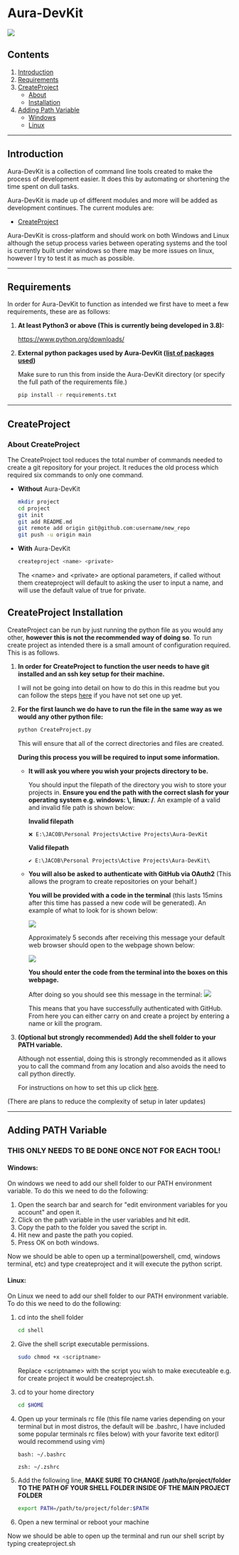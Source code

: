 # Aura-DevKit 

![](/img/Aura-DevKit-Logo-Small.png)

## Contents
1. [Introduction](#introduction)
1. [Requirements](#requirements)
1. [CreateProject](#createproject) 
    * [About](#about-createproject)
    * [Installation](#createproject-installation)
1. [Adding Path Variable](#adding-path-variable)
    * [Windows](#windows)
    * [Linux](#linux)

***
## **Introduction**
Aura-DevKit is a collection of command line tools created to make the process of development easier. It does this by automating or shortening the time spent on dull tasks.

Aura-DevKit is made up of different modules and more will be added as development continues. The current modules are:

* [CreateProject](#createproject)

Aura-DevKit is cross-platform and should work on both Windows and Linux although the setup process varies between operating systems and the tool is currently built under windows so there may be more issues on linux, however I try to test it as much as possible.
***

## **Requirements**
In order for Aura-DevKit to function as intended we first have to meet a few requirements, these are as follows:

1. **At least Python3 or above (This is currently being developed in 3.8):**
    
    https://www.python.org/downloads/

1.  **External python packages used by Aura-DevKit ([list of packages used](https://raw.githubusercontent.com/JacobA2000/Aura-DevKit/main/requirements.txt))**

    Make sure to run this from inside the Aura-DevKit directory (or specify the full path of the requirements file.)

    ```sh
    pip install -r requirements.txt
    ```
***

## **CreateProject**
### **About CreateProject**
The CreateProject tool reduces the total number of commands needed to create a git repository for your project. It reduces the old process which required six commands to only one command.

* **Without** Aura-DevKit
    ```sh
    mkdir project
    cd project
    git init
    git add README.md
    git remote add origin git@github.com:username/new_repo
    git push -u origin main
    ```
* **With** Aura-DevKit
    ```sh
    createproject <name> <private>
    ```

    The \<name> and \<private> are optional parameters, if called without them createproject will default to asking the user to input a name, and will use the default value of true for private.

## **CreateProject Installation**
CreateProject can be run by just running the python file as you would any other, **however this is not the recommended way of doing so**. To run create project as intended there is a small amount of configuration required. This is as follows.

1. **In order for CreateProject to function the user needs to have git installed and an ssh key setup for their machine.**

    I will not be going into detail on how to do this in this readme but you can follow the steps [here](https://docs.github.com/en/free-pro-team@latest/github/authenticating-to-github/connecting-to-github-with-ssh) if you have not set one up yet.
1. **For the first launch we do have to run the file in the same way as we would any other python file:**
    ```python
    python CreateProject.py
    ```
    This will ensure that all of the correct directories and files are created.
    
    **During this process you will be required to input some information.**

    * **It will ask you where you wish your projects directory to be.**
    
        You should input the filepath of the directory you wish to store your projects in. **Ensure you end the path with the correct slash for your operating system e.g. windows: \\, linux: /**. An example of a valid and invalid file path is shown below:

        **Invalid filepath**
        ```
        ❌ E:\JACOB\Personal Projects\Active Projects\Aura-DevKit
        ```
        **Valid filepath**
        ```
        ✔️ E:\JACOB\Personal Projects\Active Projects\Aura-DevKit\
        ```

    * **You will also be asked to authenticate with GitHub via OAuth2** (This allows the program to create repositories on your behalf.)

        **You will be provided with a code in the terminal** (this lasts 15mins after this time has passed a new code will be generated). An example of what to look for is shown below:

        ![](/img/git-auth-code-example.png)

        Approximately 5 seconds after receiving this message your default web browser should open to the webpage shown below:

        ![](/img/git-auth-webpage-example.png)

        **You should enter the code from the terminal into the boxes on this webpage.**

        After doing so you should see this message in the terminal:
        ![](/img/git-auth-success-example.png)

        This means that you have successfully authenticated with GitHub. From here you can either carry on and create a project by entering a name or kill the program.
1. **(Optional but strongly recommended) Add the shell folder to your PATH variable.**

    Although not essential, doing this is strongly recommended as it allows you to call the command from any location and also avoids the need to call python directly.

    For instructions on how to set this up click [here](#adding-path-variable).

(There are plans to reduce the complexity of setup in later updates)

***

## **Adding PATH Variable**

### **THIS ONLY NEEDS TO BE DONE ONCE NOT FOR EACH TOOL!**

#### **Windows**:
On windows we need to add our shell folder to our PATH environment variable. To do this we need to do the following:
1. Open the search bar and search for "edit environment variables for you account" and open it.
1. Click on the path variable in the user variables and hit edit.
1. Copy the path to the folder you saved the script in.
1. Hit new and paste the path you copied.
1. Press OK on both windows.

Now we should be able to open up a terminal(powershell, cmd, windows terminal, etc) and type createproject and it will execute the python script.

#### **Linux**:
On Linux we need to add our shell folder to our PATH environment variable. To do this we need to do the following:
1. cd into the shell folder
    ```bash
    cd shell
    ```
1. Give the shell script executable permissions.
    ```bash
    sudo chmod +x <scriptname>
    ```
    Replace \<scriptname> with the script you wish to make executeable e.g. for create project it would be createproject.sh.

1. cd to your home directory
    ```bash
    cd $HOME
    ```
1. Open up your terminals rc file (this file name varies depending on your terminal but in most distros, the default will be .bashrc, I have included some popular terminals rc files below) with your favorite text editor(I would recommend using vim)
    ```
    bash: ~/.bashrc

    zsh: ~/.zshrc
    ```
1. Add the following line, **MAKE SURE TO CHANGE /path/to/project/folder TO THE PATH OF YOUR SHELL FOLDER INSIDE OF THE MAIN PROJECT FOLDER**  
    ```bash
    export PATH=/path/to/project/folder:$PATH
    ```
1. Open a new terminal or reboot your machine

Now we should be able to open up the terminal and run our shell script by typing createproject.sh

